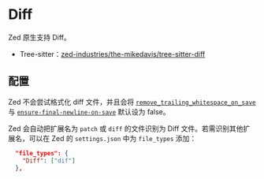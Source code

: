 # Diff

Zed 原生支持 Diff。

- Tree-sitter：[zed-industries/the-mikedavis/tree-sitter-diff](https://github.com/the-mikedavis/tree-sitter-diff)

## 配置

Zed 不会尝试格式化 diff 文件，并且会将 [`remove_trailing_whitespace_on_save`](https://zed.dev/docs/configuring-zed#remove-trailing-whitespace-on-save) 与 [`ensure-final-newline-on-save`](https://zed.dev/docs/configuring-zed#ensure-final-newline-on-save) 默认设为 false。

Zed 会自动把扩展名为 `patch` 或 `diff` 的文件识别为 Diff 文件。若需识别其他扩展名，可以在 Zed 的 `settings.json` 中为 `file_types` 添加：

```json [settings]
  "file_types": {
    "Diff": ["dif"]
  },
```
